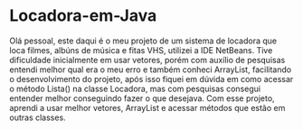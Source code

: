 # Locadora-em-Java
Olá pessoal, este daqui é o meu projeto de um sistema de locadora que loca filmes, albúns de música e fitas VHS, utilizei a IDE NetBeans.
Tive dificuldade inicialmente em usar vetores, porém com auxílio de pesquisas entendi melhor qual era o meu erro e também conheci ArrayList, facilitando o desenvolvimento do projeto, após isso fiquei em dúvida em como acessar o método Lista() na classe Locadora, mas com pesquisas consegui entender melhor conseguindo fazer o que desejava.
Com esse projeto, aprendi a usar melhor vetores, ArrayList e acessar métodos que estão em outras classes.
